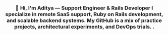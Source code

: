 <h3 align="center">👋 Hi, I'm Aditya — Support Engineer & Rails Developer  
I specialize in remote SaaS support, Ruby on Rails development, and scalable backend systems.  
My GitHub is a mix of practice projects, architectural experiments, and DevOps trials.  
.</h3>


